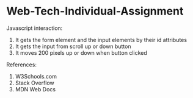 # Web-Tech-Individual-Assignment
Javascript interaction:
1) It gets the form element and the input elements by their id attributes
2) It gets the input from scroll up or down button
3) It moves 200 pixels up or down when button clicked

References:
1) W3Schools.com
2) Stack Overflow
3) MDN Web Docs
